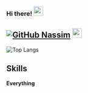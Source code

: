 ### Hi there! <img src="https://emojis.slackmojis.com/emojis/images/1536351075/4594/blob-wave.gif" width="25"/>

[![GitHub Nassim](https://img.shields.io/github/followers/n455im07?label=follow&style=social)](https://github.com/nassimjmh) <img src="https://emojis.slackmojis.com/emojis/images/1643514598/6021/meow_knife.png?1643514598" width="25"/>
---

![Top Langs](https://github-readme-stats.vercel.app/api/top-langs/?username=nassimjmh&layout=compact&theme=dark&hide_border=true)

## Skills
**Everything**
